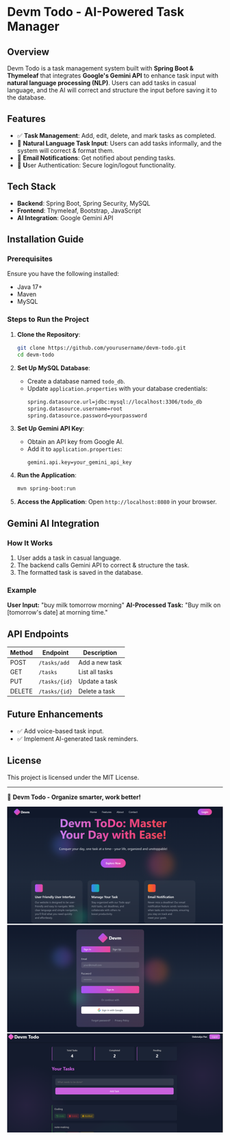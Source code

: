 # Devm Todo - AI-Powered Task Manager

## Overview

Devm Todo is a task management system built with **Spring Boot & Thymeleaf** that integrates **Google's Gemini API** to enhance task input with **natural language processing (NLP)**. Users can add tasks in casual language, and the AI will correct and structure the input before saving it to the database.

## Features

- ✅ **Task Management**: Add, edit, delete, and mark tasks as completed.
- 🔄 **Natural Language Task Input**: Users can add tasks informally, and the system will correct & format them.
- 📩 **Email Notifications**: Get notified about pending tasks.
- 🔐 **U**ser Authentication: Secure login/logout functionality.

## Tech Stack

- **Backend**: Spring Boot, Spring Security, MySQL
- **Frontend**: Thymeleaf, Bootstrap, JavaScript
- **AI Integration**: Google Gemini API

## Installation Guide

### Prerequisites

Ensure you have the following installed:

- Java 17+
- Maven
- MySQL

### Steps to Run the Project

1. **Clone the Repository**:

   ```sh
   git clone https://github.com/yourusername/devm-todo.git
   cd devm-todo
   ```

2. **Set Up MySQL Database**:

   - Create a database named `todo_db`.
   - Update `application.properties` with your database credentials:
     ```properties
     spring.datasource.url=jdbc:mysql://localhost:3306/todo_db
     spring.datasource.username=root
     spring.datasource.password=yourpassword
     ```

3. **Set Up Gemini API Key**:

   - Obtain an API key from Google AI.
   - Add it to `application.properties`:
     ```properties
     gemini.api.key=your_gemini_api_key
     ```

4. **Run the Application**:

   ```sh
   mvn spring-boot:run
   ```

5. **Access the Application**:
   Open `http://localhost:8080` in your browser.

## Gemini AI Integration

### How It Works

1. User adds a task in casual language.
2. The backend calls Gemini API to correct & structure the task.
3. The formatted task is saved in the database.

### Example

**User Input:** "buy milk tomorrow morning"
**AI-Processed Task:** "Buy milk on [tomorrow's date] at morning time."

## API Endpoints

| Method | Endpoint      | Description    |
| ------ | ------------- | -------------- |
| POST   | `/tasks/add`  | Add a new task |
| GET    | `/tasks`      | List all tasks |
| PUT    | `/tasks/{id}` | Update a task  |
| DELETE | `/tasks/{id}` | Delete a task  |

## Future Enhancements

- ✅ Add voice-based task input.
- ✅ Implement AI-generated task reminders.

## License

This project is licensed under the MIT License.

---

🚀 **Devm Todo - Organize smarter, work better!**

![alt text](/readmeImage/image.png)
![alt text](/readmeImage/image-1.png)
![alt text](/readmeImage/Screenshot%202025-04-03%20011942.png)